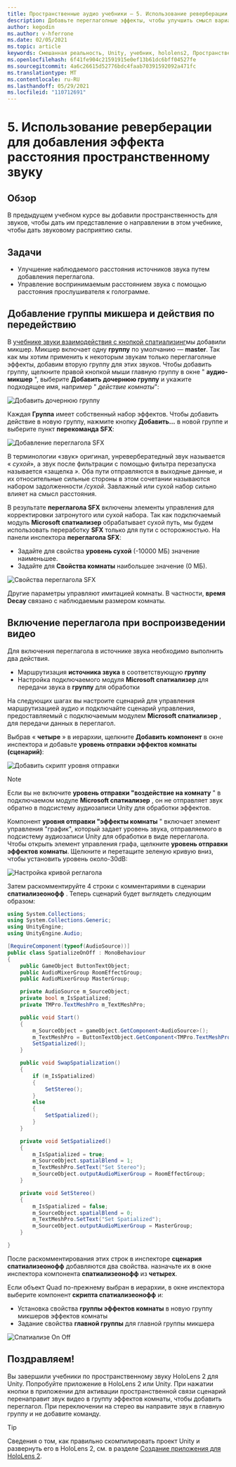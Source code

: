 ```yaml
---
title: Пространственные аудио учебники — 5. Использование реверберации для добавления эффекта расстояния пространственному звуку
description: Добавьте переглаголные эффекты, чтобы улучшить смысл варианта расстояния до пространственного звука.
author: kegodin
ms.author: v-hferrone
ms.date: 02/05/2021
ms.topic: article
keywords: Смешанная реальность, Unity, учебник, hololens2, Пространственный звук, МРТК, набор средств для смешанной реальности, UWP, Windows 10, ХРТФ, функция передачи, связанная с головным управлением, переглагол, Microsoft Спатиализер, аудио микшер, переглаголы SFX
ms.openlocfilehash: 6f41fe904c21591915e0ef13b61dc6bff04527fe
ms.sourcegitcommit: 4a6c26615d52776bdc4faab70391592092a471fc
ms.translationtype: MT
ms.contentlocale: ru-RU
ms.lasthandoff: 05/29/2021
ms.locfileid: "110712691"
---
```

# <a name="5-using-reverb-to-add-distance-to-spatial-audio"></a>5. Использование реверберации для добавления эффекта расстояния пространственному звуку

## <a name="overview"></a>Обзор

В предыдущем учебном курсе вы добавили пространственность для звуков, чтобы дать им представление о направлении в этом учебнике, чтобы дать звуковому расприятию силы.

## <a name="objectives"></a>Задачи

* Улучшение наблюдаемого расстояния источников звука путем добавления переглагола.
* Управление воспринимаемым расстоянием звука с помощью расстояния прослушивателя к голограмме.

## <a name="add-a-mixer-group-and-a-reverb-effect"></a>Добавление группы микшера и действия по передействию

В [учебнике звуки взаимодействия с кнопкой спатиализинг](unity-spatial-audio-ch2.md)мы добавили микшер. Микшер включает одну **группу** по умолчанию — **master**. Так как мы хотим применить к некоторым звукам только переглаголные эффекты, добавим вторую группу для этих звуков. Чтобы добавить группу, щелкните правой кнопкой мыши главную группу в окне " **аудио-микшер** ", выберите **Добавить дочернюю группу** и укажите подходящее имя, например " _действие комнаты_":

![Добавить дочернюю группу](images/spatial-audio/spatial-audio-05-section1-step1-1.PNG)

Каждая **Группа** имеет собственный набор эффектов. Чтобы добавить действие в новую группу, нажмите кнопку **Добавить...** в новой группе и выберите пункт **перекоманда SFX**:

![Добавление переглагола SFX](images/spatial-audio/spatial-audio-05-section1-step1-2.PNG)

В терминологии «звук» оригинал, унревербератедный звук называется « _сухой_», а звук после фильтрации с помощью фильтра перезапуска называется «защелка _»._ Оба пути отправляются в выходные данные, и их относительные сильные стороны в этом сочетании называются набором задолженности _/сухой_. Завлажный или сухой набор сильно влияет на смысл расстояния.

В результате **переглагола SFX** включены элементы управления для корректировки затронутого или сухой набора. Так как подключаемый модуль **Microsoft спатиализер** обрабатывает сухой путь, мы будем использовать переработку **SFX** только для пути с осторожностью. На панели инспектора **переглагола SFX**:

* Задайте для свойства **уровень сухой** (-10000 МБ) значение наименьшее.
* Задайте для **Свойства комнаты** наибольшее значение (0 МБ).

![Свойства переглагола SFX](images/spatial-audio/spatial-audio-05-section1-step1-3.PNG)

Другие параметры управляют имитацией комнаты. В частности, **время Decay** связано с наблюдаемым размером комнаты.

## <a name="enable-reverb-on-the-video-playback"></a>Включение переглагола при воспроизведении видео

Для включения переглагола в источнике звука необходимо выполнить два действия.

* Маршрутизация **источника звука** в соответствующую **группу**
* Настройка подключаемого модуля **Microsoft спатиализер** для передачи звука в **группу** для обработки

На следующих шагах вы настроите сценарий для управления маршрутизацией аудио и подключайте сценарий управления, предоставляемый с подключаемым модулем **Microsoft спатиализер** , для передачи данных в переглагол.

Выбрав « **четыре** » в иерархии, щелкните **Добавить компонент** в окне инспектора и добавьте **уровень отправки эффектов комнаты (сценарий)**:

![Добавить скрипт уровня отправки](images/spatial-audio/spatial-audio-05-section2-step1-1.PNG)

> [!NOTE]
> Если вы не включите **уровень отправки "воздействие на комнату** " в подключаемом модуле **Microsoft спатиализер** , он не отправляет звук обратно в подсистему аудиозаписи Unity для обработки эффектов.

Компонент **уровня отправки "эффекты комнаты** " включает элемент управления "график", который задает уровень звука, отправляемого в подсистему аудиозаписи Unity для обработки в виде переглагола. Чтобы открыть элемент управления графа, щелкните **уровень отправки эффектов комнаты**.  Щелкните и перетащите зеленую кривую вниз, чтобы установить уровень около-30dB:

![Настройка кривой реглагола](images/spatial-audio/spatial-audio-05-section2-step1-2.PNG)

Затем раскомментируйте 4 строки с комментариями в сценарии **спатиализеонофф** . Теперь сценарий будет выглядеть следующим образом:

```c#
using System.Collections;
using System.Collections.Generic;
using UnityEngine;
using UnityEngine.Audio;

[RequireComponent(typeof(AudioSource))]
public class SpatializeOnOff : MonoBehaviour
{
    public GameObject ButtonTextObject;
    public AudioMixerGroup RoomEffectGroup;
    public AudioMixerGroup MasterGroup;

    private AudioSource m_SourceObject;
    private bool m_IsSpatialized;
    private TMPro.TextMeshPro m_TextMeshPro;

    public void Start()
    {
        m_SourceObject = gameObject.GetComponent<AudioSource>();
        m_TextMeshPro = ButtonTextObject.GetComponent<TMPro.TextMeshPro>();
        SetSpatialized();
    }

    public void SwapSpatialization()
    {
        if (m_IsSpatialized)
        {
            SetStereo();
        }
        else
        {
            SetSpatialized();
        }
    }

    private void SetSpatialized()
    {
        m_IsSpatialized = true;
        m_SourceObject.spatialBlend = 1;
        m_TextMeshPro.SetText("Set Stereo");
        m_SourceObject.outputAudioMixerGroup = RoomEffectGroup;
    }

    private void SetStereo()
    {
        m_IsSpatialized = false;
        m_SourceObject.spatialBlend = 0;
        m_TextMeshPro.SetText("Set Spatialized");
        m_SourceObject.outputAudioMixerGroup = MasterGroup;
    }

}
```

После раскомментирования этих строк в инспекторе **сценария спатиализеонофф** добавляются два свойства. назначьте их в окне инспектора компонента **спатиализеонофф** из **четырех**.

Если объект Quad по-прежнему выбран в иерархии, в окне инспектора выберите компонент **скрипта спатиализеонофф** и:

* Установка свойства **группы эффектов комнаты** в новую группу микшеров эффектов комнаты
* Задание свойства **главной группы** для главной группы микшера

![Спатиализе On Off](images/spatial-audio/spatial-audio-05-section2-step1-3.PNG)

## <a name="congratulations"></a>Поздравляем!

Вы завершили учебники по пространственному звуку HoloLens 2 для Unity. Попробуйте приложение в HoloLens 2 или Unity. При нажатии кнопки в приложении для активации пространственной связи сценарий перенаправит звук видео в группу эффектов комнаты, чтобы добавить переглагол. При переключении на стерео вы направите звук в главную группу и не добавите команду.

> [!TIP]
> Сведения о том, как правильно скомпилировать проект Unity и развернуть его в HoloLens 2, см. в разделе [Создание приложения для HoloLens 2](mr-learning-base-02.md#building-your-application-to-your-hololens-2).
